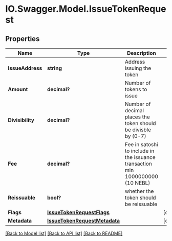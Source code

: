 # IO.Swagger.Model.IssueTokenRequest
## Properties

Name | Type | Description | Notes
------------ | ------------- | ------------- | -------------
**IssueAddress** | **string** | Address issuing the token | 
**Amount** | **decimal?** | Number of tokens to issue | 
**Divisibility** | **decimal?** | Number of decimal places the token should be divisble by (0-7) | 
**Fee** | **decimal?** | Fee in satoshi to include in the issuance transaction min 1000000000 (10 NEBL) | 
**Reissuable** | **bool?** | whether the token should be reissuable | 
**Flags** | [**IssueTokenRequestFlags**](IssueTokenRequestFlags.md) |  | [optional] 
**Metadata** | [**IssueTokenRequestMetadata**](IssueTokenRequestMetadata.md) |  | [optional] 

[[Back to Model list]](../README.md#documentation-for-models) [[Back to API list]](../README.md#documentation-for-api-endpoints) [[Back to README]](../README.md)

